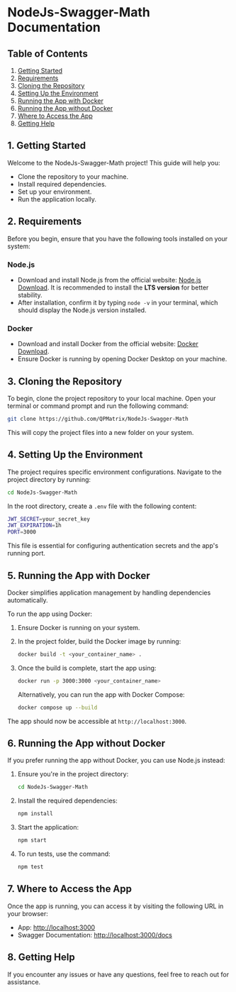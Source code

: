 
# NodeJs-Swagger-Math Documentation

## Table of Contents

1. [Getting Started](#1-getting-started)
2. [Requirements](#2-requirements)
3. [Cloning the Repository](#3-cloning-the-repository)
4. [Setting Up the Environment](#4-setting-up-the-environment)
5. [Running the App with Docker](#5-running-the-app-with-docker)
6. [Running the App without Docker](#6-running-the-app-without-docker)
7. [Where to Access the App](#7-where-to-access-the-app)
8. [Getting Help](#8-getting-help)

## 1. Getting Started

Welcome to the NodeJs-Swagger-Math project! This guide will help you:

- Clone the repository to your machine.
- Install required dependencies.
- Set up your environment.
- Run the application locally.

## 2. Requirements

Before you begin, ensure that you have the following tools installed on your system:

### Node.js

- Download and install Node.js from the official website: [Node.js Download](https://nodejs.org/). It is recommended to install the **LTS version** for better stability.
- After installation, confirm it by typing `node -v` in your terminal, which should display the Node.js version installed.

### Docker

- Download and install Docker from the official website: [Docker Download](https://www.docker.com/products/docker-desktop/).
- Ensure Docker is running by opening Docker Desktop on your machine.

## 3. Cloning the Repository

To begin, clone the project repository to your local machine. Open your terminal or command prompt and run the following command:

```bash
git clone https://github.com/QPMatrix/NodeJs-Swagger-Math
```

This will copy the project files into a new folder on your system.

## 4. Setting Up the Environment

The project requires specific environment configurations. Navigate to the project directory by running:

```bash
cd NodeJs-Swagger-Math
```

In the root directory, create a `.env` file with the following content:

```bash
JWT_SECRET=your_secret_key
JWT_EXPIRATION=1h
PORT=3000
```

This file is essential for configuring authentication secrets and the app's running port.

## 5. Running the App with Docker

Docker simplifies application management by handling dependencies automatically.

To run the app using Docker:

1. Ensure Docker is running on your system.
2. In the project folder, build the Docker image by running:

   ```bash
   docker build -t <your_container_name> .
   ```

3. Once the build is complete, start the app using:

   ```bash
   docker run -p 3000:3000 <your_container_name>
   ```

   Alternatively, you can run the app with Docker Compose:

   ```bash
   docker compose up --build
   ```

The app should now be accessible at `http://localhost:3000`.

## 6. Running the App without Docker

If you prefer running the app without Docker, you can use Node.js instead:

1. Ensure you're in the project directory:

   ```bash
   cd NodeJs-Swagger-Math
   ```

2. Install the required dependencies:

   ```bash
   npm install
   ```

3. Start the application:

   ```bash
   npm start
   ```

4. To run tests, use the command:

   ```bash
   npm test
   ```

## 7. Where to Access the App

Once the app is running, you can access it by visiting the following URL in your browser:

- App: [http://localhost:3000](http://localhost:3000)
- Swagger Documentation: [http://localhost:3000/docs](http://localhost:3000/docs)

## 8. Getting Help

If you encounter any issues or have any questions, feel free to reach out for assistance.
